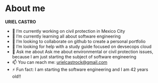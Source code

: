# About me 


**URIEL CASTRO**
<!-- is a ✨ _special_ ✨ repository because its `README.md` (this file) appears on your GitHub profile.

Here are some ideas to get you started:
-->

- 🔭 I’m currently working on civil protection in Mexico City
- 🌱 I’m currently learning all about software engineering 
- 👯 I’m looking to collaborate on github to create a personal portfolio
- 🤔 I’m looking for help with a study guide focused on devsecops cloud
- 💬 Ask me about Ask me about environmental or civil protection issues, because I am just starting the subject of software engineering
- 📫 You can reach me: urielcastrock@gmail.com 
- ⚡ Fun fact: I am starting the software engineering and I am 42 years old!!
